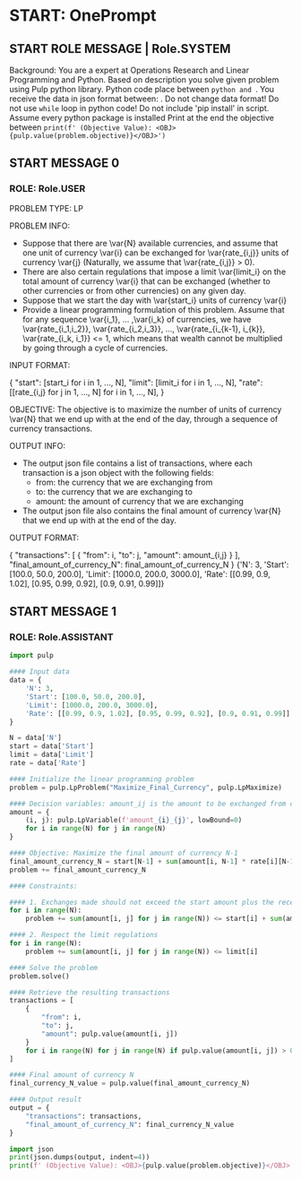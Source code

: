 # START: OnePrompt 
## START ROLE MESSAGE | Role.SYSTEM 
Background: You are a expert at Operations Research and Linear Programming and Python. Based on description you solve given problem using Pulp python library. Python code place between ```python and ```. You receive the data in json format between: <DATA></DATA>. Do not change data format! Do not use `while` loop in python code! Do not include 'pip install' in script. Assume every python package is installed Print at the end the objective between <OBJ></OBJ> `print(f' (Objective Value): <OBJ>{pulp.value(problem.objective)}</OBJ>')`  
## START MESSAGE 0 
### ROLE: Role.USER
<DESCRIPTION>
PROBLEM TYPE: LP

PROBLEM INFO: 

- Suppose that there are \var{N} available currencies, and assume that one unit of currency \var{i} can be exchanged for \var{rate_{i,j}} units of currency \var{j} (Naturally, we assume that \var{rate_{i,j}} > 0).
- There are also certain regulations that impose a limit \var{limit_i} on the total amount of currency \var{i} that can be exchanged (whether to other currencies or from other currencies) on any given day.
- Suppose that we start the day with \var{start_i} units of currency \var{i}
- Provide a linear programming formulation of this problem. Assume that for any sequence \var{i_1}, … ,\var{i_k} of currencies, we have \var{rate_{i_1,i_2}}, \var{rate_{i_2,i_3}}, ..., \var{rate_{i_{k-1}, i_{k}}, \var{rate_{i_k, i_1}} <= 1, which means that wealth cannot be multiplied by going through a cycle of currencies.

INPUT FORMAT: 

{
    "start": [start_i for i in 1, ..., N],
    "limit": [limit_i for i in 1, ..., N],
    "rate": [[rate_{i,j} for j in 1, ..., N] for i in 1, ..., N],
}

OBJECTIVE: The objective is to maximize the number of units of currency \var{N} that we end up with at the end of the day, through a sequence of currency transactions.

OUTPUT INFO: 

- The output json file contains a list of transactions, where each transaction is a json object with the following fields:
    - from: the currency that we are exchanging from
    - to: the currency that we are exchanging to
    - amount: the amount of currency that we are exchanging
- The output json file also contains the final amount of currency \var{N} that we end up with at the end of the day.

OUTPUT FORMAT: 

{
    "transactions": [
        {
            "from": i,
            "to": j,
            "amount": amount_{i,j}
        }
    ],
    "final_amount_of_currency_N": final_amount_of_currency_N
}
</DESCRIPTION>
<DATA>
{'N': 3, 'Start': [100.0, 50.0, 200.0], 'Limit': [1000.0, 200.0, 3000.0], 'Rate': [[0.99, 0.9, 1.02], [0.95, 0.99, 0.92], [0.9, 0.91, 0.99]]}</DATA>


## START MESSAGE 1 
### ROLE: Role.ASSISTANT
```python
import pulp

#### Input data
data = {
    'N': 3,
    'Start': [100.0, 50.0, 200.0],
    'Limit': [1000.0, 200.0, 3000.0],
    'Rate': [[0.99, 0.9, 1.02], [0.95, 0.99, 0.92], [0.9, 0.91, 0.99]]
}

N = data['N']
start = data['Start']
limit = data['Limit']
rate = data['Rate']

#### Initialize the linear programming problem
problem = pulp.LpProblem("Maximize_Final_Currency", pulp.LpMaximize)

#### Decision variables: amount_ij is the amount to be exchanged from currency i to currency j
amount = {
    (i, j): pulp.LpVariable(f'amount_{i}_{j}', lowBound=0)
    for i in range(N) for j in range(N)
}

#### Objective: Maximize the final amount of currency N-1
final_amount_currency_N = start[N-1] + sum(amount[i, N-1] * rate[i][N-1] for i in range(N))
problem += final_amount_currency_N

#### Constraints:

#### 1. Exchanges made should not exceed the start amount plus the received amount
for i in range(N):
    problem += sum(amount[i, j] for j in range(N)) <= start[i] + sum(amount[j, i] * rate[j][i] for j in range(N))

#### 2. Respect the limit regulations
for i in range(N):
    problem += sum(amount[i, j] for j in range(N)) <= limit[i]

#### Solve the problem
problem.solve()

#### Retrieve the resulting transactions
transactions = [
    {
        "from": i,
        "to": j,
        "amount": pulp.value(amount[i, j])
    }
    for i in range(N) for j in range(N) if pulp.value(amount[i, j]) > 0
]

#### Final amount of currency N
final_currency_N_value = pulp.value(final_amount_currency_N)

#### Output result
output = {
    "transactions": transactions,
    "final_amount_of_currency_N": final_currency_N_value
}

import json
print(json.dumps(output, indent=4))
print(f' (Objective Value): <OBJ>{pulp.value(problem.objective)}</OBJ>')
```

